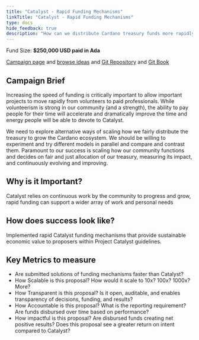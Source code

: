 ```yaml
---
title: "Catalyst - Rapid Funding Mechanisms"
linkTitle: "Catalyst - Rapid Funding Mechanisms"
type: docs
hide_feedback: true
description: "How can we distribute Cardano treasury funds more rapidly in a transparent, accountable, and safe manner?"
---
```

Fund Size: **$250,000 USD paid in Ada**

[Campaign page](https://cardano.ideascale.com/a/campaign-home/26236) and [browse ideas](https://cardano.ideascale.com/a/ideas/top/campaign-filter/byids/campaigns/26236/stage/unspecified) and [Git Repository](https://github.com/Catalyst-Challenges/F7-Rapid-Funding-Mechanisms) and [Git Book](https://quality-assurance-dao.gitbook.io/catalyst-fund-7-challenges/fund-7/catalyst-rapid-funding-mechanisms)

## Campaign Brief

Increasing the speed of funding is critically important to allow important projects to move rapidly from volunteers to paid professionals. While volunteerism is strong in our community (and a strength), the ability to pay people for their time will accelerate and dramatically improve the time and energy people will be able to devote to Catalyst.

We need to explore alternative ways of scaling how we fairly distribute the treasury to grow the Cardano ecosystem. We should be willing to experiment and try different models in parallel and compare and contrast them. Paramount to our success is scaling how our community functions and decides on fair and just allocation of our treasury, measuring its impact, and continuously evolving and improving.

## Why is it Important?

Catalyst relies on continuous work by the community to progress and grow, rapid funding can support a wider array of work and personal needs

## How does success look like?

Implemented rapid Catalyst funding mechanisms that provide sustainable economic value to proposers within Project Catalyst guidelines.

## Key Metrics to measure

- Are submitted solutions of funding mechanisms faster than Catalyst?
- How Scalable is this proposal? How would it scale to 10x? 100x? 1000x? More?
- How Transparent is this proposal? Is it open, auditable, and enables transparency of decisions, funding, and results?
- How Accountable is this proposal? What is the reporting requirement? Are funds disbursed over time based on performance?
- How impactful is this proposal? Are disbursed funds creating net positive results? Does this proposal see a greater return on intent compared to Catalyst?

